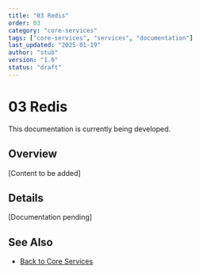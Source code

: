 ```yaml
---
title: "03 Redis"
order: 03
category: "core-services"
tags: ["core-services", "services", "documentation"]
last_updated: "2025-01-19"
author: "stub"
version: "1.0"
status: "draft"
---
```


# 03 Redis

This documentation is currently being developed.

## Overview

[Content to be added]

## Details

[Documentation pending]

## See Also

- [Back to Core Services](./README.md)
